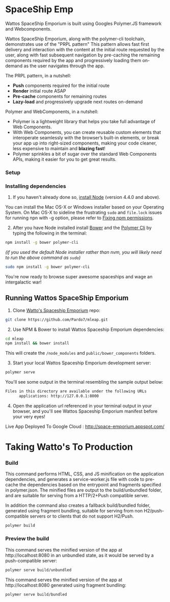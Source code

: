 # SpaceShip Emp

Wattos SpaceShip Emporium is built using Googles Polymer.JS framework and Webcomponents.

Wattos SpaceShip Emporium, along with the polymer-cli toolchain, demonstrates use of the "PRPL pattern" This pattern allows fast first delivery and interaction with the content at the initial route requested by the user, along with fast subsequent navigation by pre-caching the remaining components required by the app and progressively loading them on-demand as the user navigates through the app.

The PRPL pattern, in a nutshell:

* **Push** components required for the initial route
* **Render** initial route ASAP
* **Pre-cache** components for remaining routes
* **Lazy-load** and progressively upgrade next routes on-demand

Polymer and WebComponents, in a nutshell:

* Polymer is a lightweight library that helps you take full advantage of Web Components.
* With Web Components, you can create reusable custom elements that interoperate seamlessly with the browser’s built-in elements, or break your app up into right-sized components, making your code cleaner, less expensive to maintain and **blazing fast**!
* Polymer sprinkles a bit of sugar over the standard Web Components APIs, making it easier for you to get great results.

### Setup
### Installing dependencies

1) If you haven't already done so, [install Node](https://nodejs.org/en/) (version 4.4.0 and above).

You can install the Mac OS-X or Windows installer based on your Operating System. On Mac OS-X to sideline the frustrating `sudo` and `file.lock` issues for running npn with -g option, please refer to [Fixing npm permissions](https://docs.npmjs.com/getting-started/fixing-npm-permissions).

2) After you have Node installed install [Bower](https://bower.io/) and the [Polymer Cli](https://github.com/Polymer/polymer-cli) by typing the following in the terminal:

```bash
npm install -g bower polymer-cli
```

_(if you used the default Node installer rather than nvm, you will likely need to run the above command as `sudo`)_

```bash
sudo npm install -g bower polymer-cli
```


You're now ready to browse super awesome spaceships and wage an intergalactic war!

## Running Wattos SpaceShip Emporium

1) Clone [Watto's Spaceship Emporium]() repo:

```bash
git clone https://github.com/Pardo7/mleap.git
```

2) Use NPM & Bower to install Wattos Spaceship Emporium dependencies:

```bash
cd mleap
npm install && bower install
```

This will create the `/node_modules` and `public/bower_components` folders.

3) Start your local Wattos Spaceship Emporium development server:

```bash
polymer serve
```
You'll see some output in the terminal resembling the sample output below:

```bash
Files in this directory are available under the following URLs
      applications: http://127.0.0.1:8000
```

4) Open the application url referenced in your terminal output in your browser, and you'll see Wattos Spaceship Emporium manifest before your very eyes!


Live App Deployed To Google Cloud : http://space-emporium.appspot.com/


# Taking Watto's To Production
### Build

This command performs HTML, CSS, and JS minification on the application dependencies, and generates a service-worker.js file with code to pre-cache the dependencies based on the entrypoint and fragments specified in polymer.json. The minified files are output to the build/unbundled folder, and are suitable for serving from a HTTP/2+Push compatible server.

In addition the command also creates a fallback build/bundled folder, generated using fragment bundling, suitable for serving from non H2/push-compatible servers or to clients that do not support H2/Push.

```bash
polymer build
```

### Preview the build
This command serves the minified version of the app at http://localhost:8080 in an unbundled state, as it would be served by a push-compatible server:

```bash
polymer serve build/unbundled
```

This command serves the minified version of the app at http://localhost:8080 generated using fragment bundling:

```bash
polymer serve build/bundled
```
